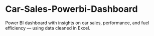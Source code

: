 # Car-Sales-Powerbi-Dashboard
Power BI dashboard with insights on car sales, performance, and fuel efficiency — using data cleaned in Excel.
